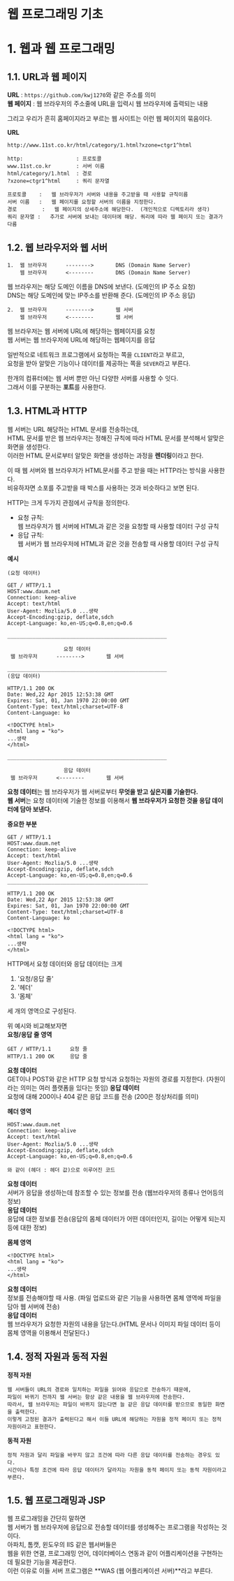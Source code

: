 웹 프로그래밍 기초
=======================
# 1. 웹과 웹 프로그래밍 
## 1.1. URL과 웹 페이지 
**URL** : ```https://github.com/kwj1270```와 같은 주소를 의미     
**웹 페이지** : 웹 브라우저의 주소줄에 URL을 입력시 웹 브라우저에 출력되는 내용    
    
그리고 우리가 흔히 홈페이지라고 부르는 웹 사이트는 이런 웹 페이지의 묶음이다.   
  
**URL**
```
http://www.11st.co.kr/html/category/1.html?xzone=ctgr1^html

http:                 : 프로토콜  
www.11st.co.kr        : 서버 이름 
html/category/1.html  : 경로      
?xzone=ctgr1^html     : 쿼리 문자열

프로토콜    :   웹 브라우저가 서버와 내용을 주고받을 때 사용할 규칙이름
서버 이름   :   웹 페이지를 요청할 서버의 이름을 지정한다.
경로        :   웹 페이지의 상세주소에 해당한다.  (개인적으로 디렉토리라 생각)
쿼리 문자열 :   추가로 서버에 보내는 데이터에 해당. 쿼리에 따라 웹 페이지 또는 결과가 다름    
```
    
## 1.2. 웹 브라우저와 웹 서버
```
1.  웹 브라우저      -------->       DNS (Domain Name Server)     
    웹 브라우저      <--------       DNS (Domain Name Server)
```  
웹 브라우저는 해당 도메인 이름을 DNS에 보낸다.  (도메인의 IP 주소 요청)  
DNS는 해당 도메인에 맞는 IP주소를 반환해 준다.  (도메인의 IP 주소 응답)  
  
```
2.  웹 브라우저      -------->       웹 서버     
    웹 브라우저      <--------       웹 서버
```  
웹 브라우저는 웹 서버에 URL에 해당하는 웹페이지를 요청  
웹 서버는 웹 브라우저에 URL에 해당하는 웹페이지를 응답
  
일반적으로 네트워크 프로그램에서 요청하는 쪽을 ```CLIENT```라고 부르고,  
요청을 받아 알맞은 기능이나 데이터를 제공하는 쪽을 ```SEVER```라고 부른다.  
  
한개의 컴퓨터에는 웹 서버 뿐만 아닌 다양한 서버를 사용할 수 잇다.  
그래서 이를 구분하는 **포트**를 사용한다.
   
## 1.3. HTML과 HTTP  
웹 서버는 URL 해당하는 HTML 문서를 전송하는데,    
HTML 문서를 받은 웹 브라우저는 정해진 규칙에 따라 HTML 문서를 분석해서 알맞은 화면을 생성한다.      
이러한 HTML 문서로부터 알맞은 화면을 생성하는 과정을 **렌더링**이라고 한다.  
  
이 때 웹 서버와 웹 브라우저가 HTML문서를 주고 받을 때는 HTTP라는 방식을 사용한다.   
비유하자면 소포를 주고받을 때 박스를 사용하는 것과 비슷하다고 보면 된다.   
  
HTTP는 크게 두가지 관점에서 규칙을 정의한다.  
  
* 요청 규칙:  
  웹 브라우저가 웹 서버에 HTML과 같은 것을 요청할 때 사용할 데이터 구성 규칙   
* 응답 규칙:  
  웹 서버가 웹 브라우저에 HTML과 같은 것을 전송할 때 사용할 데이터 구성 규칙

**예시**
```
(요청 데이터)

GET / HTTP/1.1
HOST:www.daum.net
Connection: keep-alive
Accept: text/html
User-Agent: Mozlia/5.0 ...생략
Accept-Encoding:gzip, deflate,sdch
Accept-Language: ko,en-US;q=0.8,en;q=0.6

___________________________________________________

                  요청 데이터 
 웹 브라우저      -------->       웹 서버     

___________________________________________________
(응답 데이터)

HTTP/1.1 200 OK
Date: Wed,22 Apr 2015 12:53:38 GMT
Expires: Sat, 01, Jan 1970 22:00:00 GMT
Content-Type: text/html;charset=UTF-8
Content-Language: ko

<!DOCTYPE html>
<html lang = "ko">
...생략
</html>

___________________________________________________

                  응답 데이터 
 웹 브라우저      <--------       웹 서버     

```
**요청 데이터**는 웹 브라우저가 웹 서버로부터 **무엇을 받고 싶은지를 기술한다.**    
**웹 서버**는 요청 데이터에 기술한 정보를 이용해서 **웹 브라우저가 요청한 것을 응답 데이터에 담아 보낸다.**  

**중요한 부분**
```
GET / HTTP/1.1
HOST:www.daum.net
Connection: keep-alive
Accept: text/html
User-Agent: Mozlia/5.0 ...생략
Accept-Encoding:gzip, deflate,sdch
Accept-Language: ko,en-US;q=0.8,en;q=0.6
_____________________________________________

HTTP/1.1 200 OK
Date: Wed,22 Apr 2015 12:53:38 GMT
Expires: Sat, 01, Jan 1970 22:00:00 GMT
Content-Type: text/html;charset=UTF-8
Content-Language: ko

<!DOCTYPE html>
<html lang = "ko">
...생략
</html>
```
HTTP메서 요청 데이터와 응답 데이터는 크게     
  
1. '요청/응답 줄'    
2. '헤더'  
3. '몸체'  
  
세 개의 영역으로 구성된다.    
    
위 예시와 비교해보자면   
**요청/응답 줄 영역**
```
GET / HTTP/1.1      요청 줄  
HTTP/1.1 200 OK     응답 줄
```
**요청 데이터**  
GET이나 POST와 같은 HTTP 요청 방식과 요청하는 자원의 경로를 지정한다. (자원이라는 의미는 여러 플랫폼을 있다는 뜻임) 
**응답 데이터**  
요청에 대해 200이나 404 같은 응답 코드를 전송 (200은 정상처리를 의미)  
  
**헤더 영역**
```
HOST:www.daum.net
Connection: keep-alive
Accept: text/html
User-Agent: Mozlia/5.0 ...생략
Accept-Encoding:gzip, deflate,sdch
Accept-Language: ko,en-US;q=0.8,en;q=0.6

와 같이 (헤더 : 헤더 값)으로 이루어진 코드
```
**요청 데이터**    
서버가 응답을 생성하는데 참조할 수 있는 정보를 전송 (웹브라우저의 종류나 언어등의 정보)    
**응답 데이터**    
응답에 대한 정보를 전송(응답의 몸체 데이터가 어떤 데이터인지, 길이는 어떻게 되는지 등에 대한 정보)   
    
**몸체 영역**
```
<!DOCTYPE html>
<html lang = "ko">
...생략
</html>
```
**요청 데이터**    
정보를 전송해야할 때 사용. (파일 업로드와 같은 기능을 사용하면 몸체 영역에 파일을 담아 웹 서버에 전송)   
**응답 데이터**    
웹 브라우저가 요청한 자원의 내용을 담는다.(HTML 문서나 이미지 파일 데이터 등이 몸체 영역을 이용해서 전달된다.)  
      
## 1.4. 정적 자원과 동적 자원
**정적 자원**
```
웹 서버들이 URL의 경로와 일치하는 파일을 읽어와 응답으로 전송하기 때문에, 
파일이 바뀌기 전까지 웹 서버는 항상 같은 내용을 웹 브라우저에 전송한다.  
따라서, 웹 브라우저는 파일이 바뀌지 않는다면 늘 같은 응답 데이터를 받으므로 동일한 화면을 출력한다.
이렇게 고정된 결과가 출력된다고 해서 이들 URL에 해당하는 자원을 정적 페이지 또는 정적 자원이라고 표현한다.  
```
**동적 자원**
```
정적 자원과 달리 파일을 바꾸지 않고 조건에 따라 다른 응답 데이터를 전송하는 경우도 있다.  
시간이나 특정 조건에 따라 응답 데이터가 달라지는 자원을 동적 페이지 또는 동적 자원이라고 부른다. 
```
     
## 1.5. 웹 프로그래밍과 JSP
웹 프로그래밍을 간단히 말하면    
웹 서버가 웹 브라우저에 응답으로 전송할 데이터를 생성해주는 프로그램을 작성하는 것이다.    
아파치, 톰캣, 윈도우의 IIS 같은 웹서버들은    
웹을 위한 연결, 프로그래밍 언어, 데이터베이스 연동과 같이 어플리케이션을 구현하는데 필요한 기능을 제공한다.   
이런 이유로 이들 서버 프로그램은 **WAS (웹 어플리케이션 서버)**라고 부른다.    
